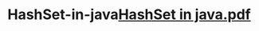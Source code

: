 # HashSet-in-java[HashSet in java.pdf](https://github.com/ms0208/HashSet-in-java/files/9470079/HashSet.in.java.pdf)
